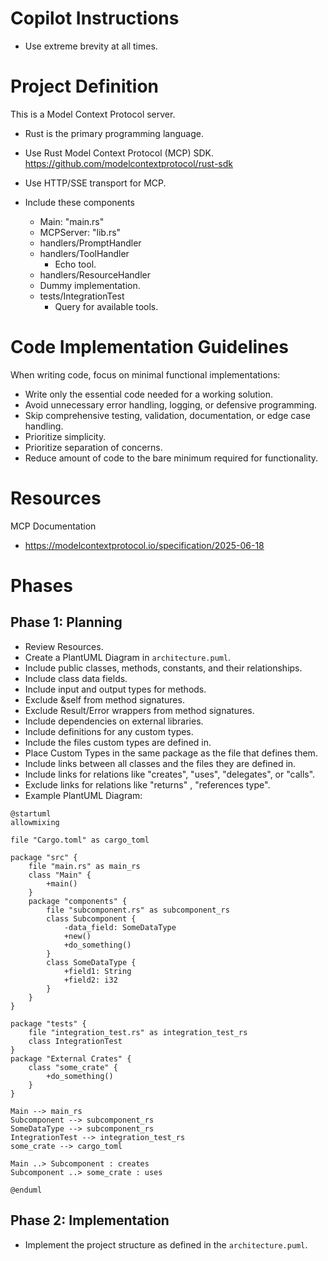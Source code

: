 # Copilot Instructions

- Use extreme brevity at all times.

# Project Definition

This is a Model Context Protocol server.

- Rust is the primary programming language.
- Use Rust Model Context Protocol (MCP) SDK. https://github.com/modelcontextprotocol/rust-sdk
- Use HTTP/SSE transport for MCP.

- Include these components
  - Main: "main.rs"
  - MCPServer: "lib.rs"
  - handlers/PromptHandler
  - handlers/ToolHandler
    - Echo tool.
  - handlers/ResourceHandler
  - Dummy implementation.
  - tests/IntegrationTest
    - Query for available tools.

# Code Implementation Guidelines

When writing code, focus on minimal functional implementations:

- Write only the essential code needed for a working solution.
- Avoid unnecessary error handling, logging, or defensive programming.
- Skip comprehensive testing, validation, documentation, or edge case handling.
- Prioritize simplicity.
- Prioritize separation of concerns.
- Reduce amount of code to the bare minimum required for functionality.

# Resources

MCP Documentation

- https://modelcontextprotocol.io/specification/2025-06-18

# Phases

## Phase 1: Planning

- Review Resources.
- Create a PlantUML Diagram in `architecture.puml`.
- Include public classes, methods, constants, and their relationships.
- Include class data fields.
- Include input and output types for methods.
- Exclude &self from method signatures.
- Exclude Result/Error wrappers from method signatures.
- Include dependencies on external libraries.
- Include definitions for any custom types.
- Include the files custom types are defined in.
- Place Custom Types in the same package as the file that defines them.
- Include links between all classes and the files they are defined in.
- Include links for relations like "creates", "uses", "delegates", or "calls".
- Exclude links for relations like "returns" , "references type".
- Example PlantUML Diagram:

```plantuml
@startuml
allowmixing

file "Cargo.toml" as cargo_toml

package "src" {
    file "main.rs" as main_rs
    class "Main" {
        +main()
    }
    package "components" {
        file "subcomponent.rs" as subcomponent_rs
        class Subcomponent {
            -data_field: SomeDataType
            +new()
            +do_something()
        }
        class SomeDataType {
            +field1: String
            +field2: i32
        }
    }
}

package "tests" {
    file "integration_test.rs" as integration_test_rs
    class IntegrationTest
}
package "External Crates" {
    class "some_crate" {
        +do_something()
    }
}

Main --> main_rs
Subcomponent --> subcomponent_rs
SomeDataType --> subcomponent_rs
IntegrationTest --> integration_test_rs
some_crate --> cargo_toml

Main ..> Subcomponent : creates
Subcomponent ..> some_crate : uses

@enduml
```

## Phase 2: Implementation

- Implement the project structure as defined in the `architecture.puml`.
